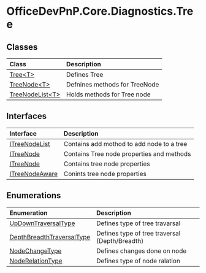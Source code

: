 # OfficeDevPnP.Core.Diagnostics.Tree
## Classes
|**Class**|**Description**|
|:-----|:-----|
|[Tree&lt;T&gt;](OfficeDevPnP.Core.Diagnostics.Tree.Tree.md)|Defines Tree|
|[TreeNode&lt;T&gt;](OfficeDevPnP.Core.Diagnostics.Tree.TreeNode.md)|Defnines methods for TreeNode|
|[TreeNodeList&lt;T&gt;](OfficeDevPnP.Core.Diagnostics.Tree.TreeNodeList.md)|Holds methods for Tree node|
## Interfaces
|**Interface**|**Description**|
|:-----|:-----|
|[ITreeNodeList](OfficeDevPnP.Core.Diagnostics.Tree.ITreeNodeList.md)|Contains add mothod to add node to a tree|
|[ITreeNode](OfficeDevPnP.Core.Diagnostics.Tree.ITreeNode.md)|Contains Tree node properties and methods|
|[ITreeNode](OfficeDevPnP.Core.Diagnostics.Tree.ITreeNode.md)|Contains tree node properties|
|[ITreeNodeAware](OfficeDevPnP.Core.Diagnostics.Tree.ITreeNodeAware.md)|Conints tree node properties|
## Enumerations
|**Enumeration**|**Description**|
|:-----|:-----|
|[UpDownTraversalType](OfficeDevPnP.Core.Diagnostics.Tree.UpDownTraversalType.md)|Defines type of tree travarsal|
|[DepthBreadthTraversalType](OfficeDevPnP.Core.Diagnostics.Tree.DepthBreadthTraversalType.md)|Defines type of tree traversal (Depth/Breadth)|
|[NodeChangeType](OfficeDevPnP.Core.Diagnostics.Tree.NodeChangeType.md)|Defines changes done on node|
|[NodeRelationType](OfficeDevPnP.Core.Diagnostics.Tree.NodeRelationType.md)|Defines type of node ralation|
